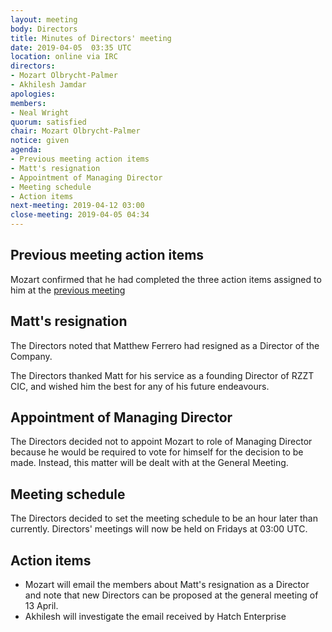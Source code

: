 ```yaml
---
layout: meeting
body: Directors
title: Minutes of Directors' meeting
date: 2019-04-05  03:35 UTC
location: online via IRC
directors:
- Mozart Olbrycht-Palmer
- Akhilesh Jamdar
apologies:
members:
- Neal Wright
quorum: satisfied
chair: Mozart Olbrycht-Palmer
notice: given
agenda:
- Previous meeting action items
- Matt's resignation
- Appointment of Managing Director
- Meeting schedule
- Action items
next-meeting: 2019-04-12 03:00
close-meeting: 2019-04-05 04:34
---
```


## Previous meeting action items

Mozart confirmed that he had completed the three action items assigned to him at the [previous meeting](https://rzzt.io/minutes/2019-03-29-directors-meeting.html#action-items)

## Matt's resignation

The Directors noted that Matthew Ferrero had resigned as a Director of the Company.

The Directors thanked Matt for his service as a founding Director of RZZT CIC, and wished him the best for any of his future endeavours.

## Appointment of Managing Director

The Directors decided not to appoint Mozart to role of Managing Director because he would be required to vote for himself for the decision to be made. Instead, this matter will be dealt with at the General Meeting.

## Meeting schedule

The Directors decided to set the meeting schedule to be an hour later than currently. Directors' meetings will now be held on Fridays at 03:00 UTC.

## Action items

- Mozart will email the members about Matt's resignation as a Director and note that new Directors can be proposed at the general meeting of 13 April.
- Akhilesh will investigate the email received by Hatch Enterprise
